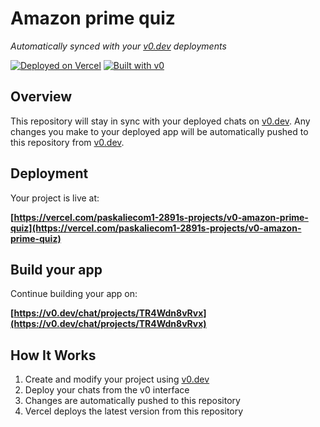 # Amazon prime quiz

*Automatically synced with your [v0.dev](https://v0.dev) deployments*

[![Deployed on Vercel](https://img.shields.io/badge/Deployed%20on-Vercel-black?style=for-the-badge&logo=vercel)](https://vercel.com/paskaliecom1-2891s-projects/v0-amazon-prime-quiz)
[![Built with v0](https://img.shields.io/badge/Built%20with-v0.dev-black?style=for-the-badge)](https://v0.dev/chat/projects/TR4Wdn8vRvx)

## Overview

This repository will stay in sync with your deployed chats on [v0.dev](https://v0.dev).
Any changes you make to your deployed app will be automatically pushed to this repository from [v0.dev](https://v0.dev).

## Deployment

Your project is live at:

**[https://vercel.com/paskaliecom1-2891s-projects/v0-amazon-prime-quiz](https://vercel.com/paskaliecom1-2891s-projects/v0-amazon-prime-quiz)**

## Build your app

Continue building your app on:

**[https://v0.dev/chat/projects/TR4Wdn8vRvx](https://v0.dev/chat/projects/TR4Wdn8vRvx)**

## How It Works

1. Create and modify your project using [v0.dev](https://v0.dev)
2. Deploy your chats from the v0 interface
3. Changes are automatically pushed to this repository
4. Vercel deploys the latest version from this repository